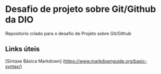 # Desafio de projeto sobre Git/Github da DIO
Repositorio criado para o desafio de Projeto sobre Git/Github

## Links úteis
[Sintaxe Básica Markdown] (https://www.markdownguide.org/basic-syntax/)
